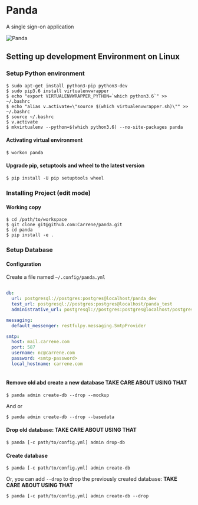 # Panda
A single sign-on application

![Panda](http://tadalafilforsale.net/data/media/1/51830280.jpg)

Setting up development Environment on Linux
----------------------------------

### Setup Python environment

    $ sudo apt-get install python3-pip python3-dev
    $ sudo pip3.6 install virtualenvwrapper
    $ echo "export VIRTUALENVWRAPPER_PYTHON=`which python3.6`" >> ~/.bashrc
    $ echo "alias v.activate=\"source $(which virtualenvwrapper.sh)\"" >> ~/.bashrc
    $ source ~/.bashrc
    $ v.activate
    $ mkvirtualenv --python=$(which python3.6) --no-site-packages panda

#### Activating virtual environment
    
    $ workon panda

#### Upgrade pip, setuptools and wheel to the latest version

    $ pip install -U pip setuptools wheel
  
### Installing Project (edit mode)

#### Working copy
    
    $ cd /path/to/workspace
    $ git clone git@github.com:Carrene/panda.git
    $ cd panda
    $ pip install -e .
    
### Setup Database

#### Configuration

Create a file named `~/.config/panda.yml`

```yaml

db:
  url: postgresql://postgres:postgres@localhost/panda_dev
  test_url: postgresql://postgres:postgres@localhost/panda_test
  administrative_url: postgresql://postgres:postgres@localhost/postgres

messaging:
  default_messenger: restfulpy.messaging.SmtpProvider

smtp:
  host: mail.carrene.com
  port: 587
  username: nc@carrene.com
  password: <smtp-password>
  local_hostname: carrene.com
   
```

#### Remove old abd create a new database **TAKE CARE ABOUT USING THAT**

    $ panda admin create-db --drop --mockup
    
And or

    $ panda admin create-db --drop --basedata 

#### Drop old database: **TAKE CARE ABOUT USING THAT**

    $ panda [-c path/to/config.yml] admin drop-db

#### Create database

    $ panda [-c path/to/config.yml] admin create-db

Or, you can add `--drop` to drop the previously created database: **TAKE CARE ABOUT USING THAT**

    $ panda [-c path/to/config.yml] admin create-db --drop

